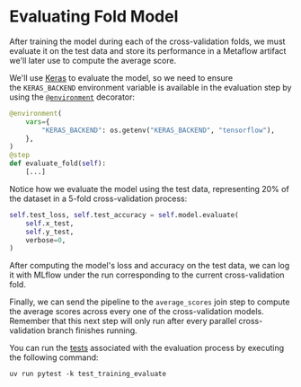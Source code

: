 # Evaluating Fold Model 

After training the model during each of the cross-validation folds, we must evaluate it on the test data and store its performance in a Metaflow artifact we'll later use to compute the average score.

We'll use [Keras](https://keras.io/) to evaluate the model, so we need to ensure the `KERAS_BACKEND` environment variable is available in the evaluation step by using the [`@environment`](.guide/introduction-to-metaflow/environment.md) decorator:

```python
@environment(
    vars={
        "KERAS_BACKEND": os.getenv("KERAS_BACKEND", "tensorflow"),
    },
)
@step
def evaluate_fold(self):
    [...]
```

Notice how we evaluate the model using the test data, representing 20% of the dataset in a 5-fold cross-validation process:

```python
self.test_loss, self.test_accuracy = self.model.evaluate(
    self.x_test,
    self.y_test,
    verbose=0,
)
```

After computing the model's loss and accuracy on the test data, we can log it with MLflow under the run corresponding to the current cross-validation fold.

Finally, we can send the pipeline to the `average_scores` join step to compute the average scores across every one of the cross-validation models. Remember that this next step will only run after every parallel cross-validation branch finishes running.

You can run the [tests](tests/test_training_evaluate.py) associated with the evaluation process by executing the following command:

```shell
uv run pytest -k test_training_evaluate
```